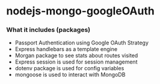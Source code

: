 # nodejs-mongo-googleOAuth

### What it includes (packages)

- Passport Authentication using Google OAuth Strategy
- Express handlebars as a template engine
- Morgan package to see stats about routes visited
- Express session is used for session management
- dotenv package is used for config variables
- mongoose is used to interact with MongoDB
